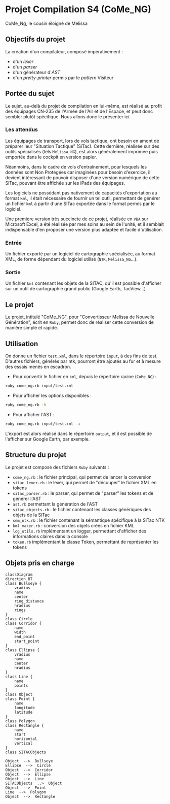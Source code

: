 # Projet Compilation S4 (CoMe_NG)
CoMe_Ng, le cousin éloigné de Melissa

## Objectifs du projet
La création d'un compilateur, composé impérativement :
- d'un _lexer_
- d'un _parser_
- d'un générateur d'_AST_
- d'un _pretty-printer_ permis par le _pattern_ Visiteur

## Portée du sujet
Le sujet, au-delà du projet de compilation en lui-même, est réalisé au profit des équipages CN-235 de l'Armée de l'Air et de l'Espace, et peut donc sembler plutôt spécifique. Nous allons donc le présenter ici.

### Les attendus
Les équipages de transport, lors de vols tactique, ont besoin en amont de préparer leur "Situation Tactique" (SiTac). Cette dernière, réalisée sur des outils spécialisés (tels `Melissa_NG`), est alors généralement imprimée puis emportée dans le cockpit en version papier.

Néanmoins, dans le cadre de vols d'entraînement, pour lesquels les données sont Non Protégées car imaginées pour besoin d'exercice, il devient intéressant de pouvoir disposer d'une version numérique de cette SiTac, pouvant être affichée sur les iPads des équipages.

Les logiciels ne possédant pas nativement de capacités d'exportation au format `kml`, il était nécessaire de fournir un tel outil, permettant de générer un fichier `kml` à partir d'une SiTac exportée dans le format permis par le logiciel.

Une première version très succincte de ce projet, réalisée en `VBA` sur Microsoft Excel, a été réalisée par mes soins au sein de l'unité, et il semblait indispensable d'en proposer une version plus adaptée et facile d'utilisation.

### Entrée
Un fichier exporté par un logiciel de cartographie spécialisée, au format XML, de forme dépendant du logiciel utilisé (`NTK`, `Melissa_NG`...).

### Sortie
Un fichier `kml` contenant les objets de la SITAC, qu'il est possible d'afficher sur un outil de cartographie grand public (Google Earth, TacView...)


## Le projet
Le projet, intitulé "CoMe_NG", pour "Convertisseur Melissa de Nouvelle Génération", écrit en `Ruby`, permet donc de réaliser cette conversion de manière simple et rapide.

## Utilisation
On donne un fichier `test.xml`, dans le répertoire `input`, à des fins de test. D'autres fichiers, générés par ntk, pourront être ajoutés au fur et à mesure des essais menés en escadron.

- Pour convertir le fichier en `kml`, depuis le répertoire racine (`CoMe_NG`) :
```bash
ruby come_ng.rb input/test.xml
```

- Pour afficher les options disponibles :
```bash
ruby come_ng.rb -h
```

- Pour afficher l'AST :
```bash
ruby come_ng.rb input/test.xml -a
```

L'export est alors réalisé dans le répertoire `output`, et il est possible de l'afficher sur Google Earth, par exemple.

## Structure du projet
Le projet est composé des fichiers `Ruby` suivants :
- `come_ng.rb` : le fichier principal, qui permet de lancer la conversion
- `sitac_lexer.rb` : le lexer, qui permet de "découper" le fichier XML en tokens
- `sitac_parser.rb` : le parser, qui permet de "parser" les tokens et de générer l'AST
- `ast.rb` permettant la génération de l'AST
- `sitac_objects.rb` : le fichier contenant les classes génériques des objets de la SiTac
- `sem_ntk.rb` : le fichier contenant la sémantique spécifique à la SiTac NTK
- `kml_maker.rb` : conversion des objets créés en fichier KML
- `log_utils.rb` implémentant un logger, permettant d'afficher des informations claires dans la console
- `token.rb` implémentant la classe Token, permettant de représenter les tokens

## Objets pris en charge
```mermaid
classDiagram
direction BT
class Bullseye {
    vradius
    name
    center
    ring_distance
    hradius
    rings
}
class Circle
class Corridor {
    name
    width
    end_point
    start_point
}
class Ellipse {
    vradius
    name
    center
    hradius
}
class Line {
    name
    points
}
class Object
class Point {
    name
    longitude
    latitude
}
class Polygon
class Rectangle {
    name
    start
    horizontal
    vertical
}
class SITACObjects

Object  -->  Bullseye 
Ellipse  -->  Circle 
Object  -->  Corridor 
Object  -->  Ellipse 
Object  -->  Line 
SITACObjects  ..>  Object 
Object  -->  Point 
Line  -->  Polygon 
Object  -->  Rectangle 

```


